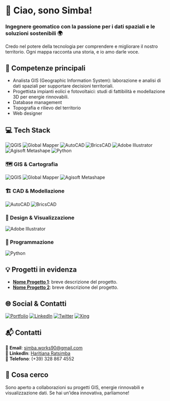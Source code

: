 # 👋 Ciao, sono Simba!
### Ingegnere geomatico con la passione per i dati spaziali e le soluzioni sostenibili 🌍

Credo nel potere della tecnologia per comprendere e migliorare il nostro territorio. Ogni mappa racconta una storia, e io amo darle voce.

## 🚀 Competenze principali
- Analista GIS (Geographic Information System): laborazione e analisi di dati spaziali per supportare decisioni territoriali.
- Progettista impianti eolici e fotovoltaici: studi di fattibilità e modellazione 3D per energie rinnovabili.
- Database management
- Topografia e rilievo del territorio
- Web designer

## 💻 Tech Stack
![QGIS](https://img.shields.io/badge/QGIS-589632?style=for-the-badge&logo=qgis&logoColor=white)
![Global Mapper](https://img.shields.io/badge/Global%20Mapper-1d3557?style=for-the-badge&logo=data:image/png;base64,iVBORw0KGgo=) <!-- Badge generico, personalizzabile se hai un logo -->
![AutoCAD](https://img.shields.io/badge/AutoCAD-e12127?style=for-the-badge&logo=autodesk&logoColor=white)
![BricsCAD](https://img.shields.io/badge/BricsCAD-0082C3?style=for-the-badge)
![Adobe Illustrator](https://img.shields.io/badge/adobeillustrator-%23FF9A00.svg?style=for-the-badge&logo=adobeillustrator&logoColor=white)
![Agisoft Metashape](https://img.shields.io/badge/Agisoft%20Metashape-26a69a?style=for-the-badge&logo=data:image/png;base64,iVBORw0KGgo=) <!-- Badge generico, personalizzabile se hai un logo -->
![Python](https://img.shields.io/badge/python-3670A0?style=for-the-badge&logo=python&logoColor=ffdd54)

### 🗺️ GIS & Cartografia
![QGIS](https://img.shields.io/badge/QGIS-589632?style=for-the-badge&logo=qgis&logoColor=white) ![Global Mapper](...) ![Agisoft Metashape](...)

### 🏗️ CAD & Modellazione
![AutoCAD](...) ![BricsCAD](...)

### 🎨 Design & Visualizzazione
![Adobe Illustrator](...)

### 🐍 Programmazione
![Python](...)

## 💡 Progetti in evidenza
- **[Nome Progetto 1](link-progetto)**: breve descrizione del progetto.
- **[Nome Progetto 2](link-progetto)**: breve descrizione del progetto.

## 🌐 Social & Contatti
[![Portfolio](https://img.shields.io/badge/Behance-1769ff?logo=behance&logoColor=white)](https://behance.net/Tsimbazaza)
[![LinkedIn](https://img.shields.io/badge/LinkedIn-0A66C2?logo=linkedin&logoColor=white)](https://www.linkedin.com/in/Tsimbazaza)
[![Twitter](https://img.shields.io/badge/Twitter-1DA1F2?logo=twitter&logoColor=white)](https://twitter.com/Tsimbazaza)
[![Xing](https://img.shields.io/badge/Xing-006567?logo=xing&logoColor=white)](https://www.xing.com/profile/Tsimbazaza)

## 📬 Contatti
📧 **Email**: simba.works90@gmail.com  
🔗 **LinkedIn**: [Haritiana Ratsimba](https://www.linkedin.com/in/haritiana-ratsimba-597737bb/)  
📱 **Telefono**: (+39) 328 867 4552

## 🎯 Cosa cerco
Sono aperto a collaborazioni su progetti GIS, energie rinnovabili e visualizzazione dati. Se hai un’idea innovativa, parliamone!



<!---
Tsimbazaza/Tsimbazaza is a ✨ special ✨ repository because its `README.md` (this file) appears on your GitHub profile.
You can click the Preview link to take a look at your changes.
--->
